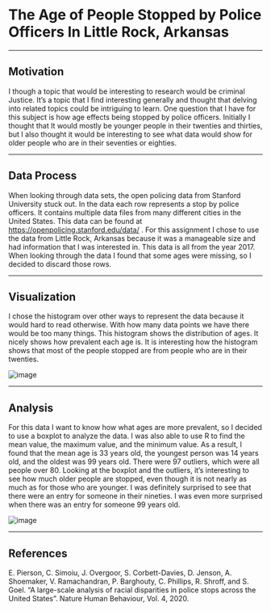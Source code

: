 # The Age of People Stopped by Police Officers In Little Rock, Arkansas
---
## Motivation

I though a topic that would be interesting to research would be criminal Justice. It’s a topic that I find interesting generally and thought that delving into related topics could be intriguing to learn. One question that I have for this subject is how age effects being stopped by police officers. Initially I thought that It would mostly be younger people in their twenties and thirties, but I also thought it would be interesting to see what data would show for older people who are in their seventies or eighties.

---

## Data Process

When looking through data sets, the open policing data from Stanford University stuck out.  In the data each row represents a stop by police officers. It contains multiple data files from many different cities in the United States. This data can be found at https://openpolicing.stanford.edu/data/ . For this assignment I chose to use the data from Little Rock, Arkansas because it was a manageable size and had information that I was interested in. This data is all from the year 2017. When looking through the data I found that some ages were missing, so I decided to discard those rows. 


---
## Visualization

I chose the histogram over other ways to represent the data because it would hard to read otherwise. With how many data points we have there would be too many things. This histogram shows the distribution of ages. It nicely shows how prevalent each age is. It is interesting how the histogram shows that most of the people stopped are from people who are in their twenties. 

![image](https://user-images.githubusercontent.com/91351877/144730934-909bfd1c-1e26-47c2-a321-cfdd14d3b88f.png)

---
## Analysis

For this data I want to know how what ages are more prevalent, so I decided to use a boxplot to analyze the data.  I was also able to use R to find the mean value, the maximum value, and the minimum value. As a result, I found that the mean age is 33 years old, the youngest person was 14 years old, and the oldest was 99 years old. There were 97 outliers, which were all people over 80. Looking at the boxplot and the outliers, it’s interesting to see how much older people are stopped, even though it is not nearly as much as for those who are younger. I was definitely surprised to see that there were an entry for someone in their nineties. I was even more surprised when there was an entry for someone 99 years old.

![image](https://user-images.githubusercontent.com/91351877/144730743-ed2f8072-edb2-4673-9b3e-2b073a04ea56.png)

---
## References
E. Pierson, C. Simoiu, J. Overgoor, S. Corbett-Davies, D. Jenson, A. Shoemaker, V. Ramachandran, P. Barghouty, C. Phillips, R. Shroff, and S. Goel. “A large-scale analysis of racial disparities in police stops across the United States”. Nature Human Behaviour, Vol. 4, 2020.
